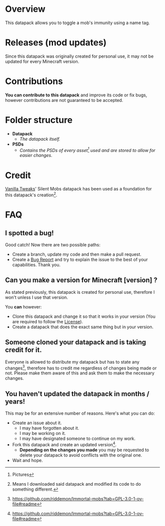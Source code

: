 # Overview
This datapack allows you to toggle a mob's immunity using a name tag.

# Releases (mod updates)
Since this datapack was originally created for personal use, it may not be updated for every Minecraft version.

# Contributions
**You can contribute to this datapack** and improve its code or fix bugs, however contributions are not guaranteed to be accepted.

# Folder structure
- **Datapack**
  - _The datapack itself._
- **PSDs**
  - _Contains the PSDs of every asset[^3] used and are stored to allow for easier changes._

# Credit
[Vanilla Tweaks](https://vanillatweaks.net/)' Silent Mobs datapack has been used as a foundation for this datapack's creation[^1].



# FAQ
## I spotted a bug!
Good catch! Now there are two possible paths:
- Create a branch, update my code and then make a pull request.
- Create a [Bug Report](https://github.com/riddemon/Immortal-mobs/issues) and try to explain the issue to the best of your capabilities.
Thank you.

## Can you make a version for Minecraft [version] ?
As stated previously, this datapack is created for personal use, therefore I won't unless I use that version.

You **can** however:
- Clone this datapack and change it so that it works in your version (You are required to follow the [License](https://github.com/riddemon/Immortal-mobs?tab=GPL-3.0-1-ov-file#readme)).
- Create a datapack that does the exact same thing but in your version.

## Someone cloned your datapack and is taking credit for it.
Everyone is allowed to distribute my datapack but has to state any changes[^2], therefore has to credit me regardless of changes being made or not.
Please make them aware of this and ask them to make the necessary changes.

## You haven't updated the datapack in months / years!
This may be for an extensive number of reasons. Here's what you can do:
- Create an issue about it.
  - I may have forgotten about it.
  - I may be working on it.
  - I may have designated someone to continue on my work.
- Fork this datapack and create an updated version[^2].
  - **Depending on the changes you made** you may be requested to delete your datapack to avoid conflicts with the original one.
- Wait and hope.

[^1]: Means I downloaded said datapack and modified its code to do something different.
[^2]: https://github.com/riddemon/Immortal-mobs?tab=GPL-3.0-1-ov-file#readme
[^3]: Pictures
